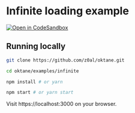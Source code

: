 # Infinite loading example

[![Open in CodeSandbox][csb]][box]

## Running locally

```sh
git clone https://github.com/z0al/oktane.git

cd oktane/examples/infinite

npm install # or yarn

npm start # or yarn start
```

Visit https://localhost:3000 on your browser.

[csb]: https://img.shields.io/badge/Open%20in-CodeSandbox-blue?style=flat-square&logo=codesandbox
[box]: https://codesandbox.io/s/github/z0al/oktane/tree/master/examples/infinite
